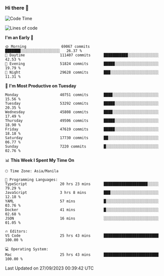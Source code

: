 ### Hi there 👋

<!--START_SECTION:waka-->
![Code Time](http://img.shields.io/badge/Code%20Time-4%2C375%20hrs%2017%20mins-blue)

![Lines of code](https://img.shields.io/badge/From%20Hello%20World%20I%27ve%20Written-104.2%20million%20lines%20of%20code-blue)

**I'm an Early 🐤** 

```text
🌞 Morning                69067 commits       ███████░░░░░░░░░░░░░░░░░░   26.37 % 
🌆 Daytime                111407 commits      ███████████░░░░░░░░░░░░░░   42.53 % 
🌃 Evening                51824 commits       █████░░░░░░░░░░░░░░░░░░░░   19.79 % 
🌙 Night                  29628 commits       ███░░░░░░░░░░░░░░░░░░░░░░   11.31 % 
```
📅 **I'm Most Productive on Tuesday** 

```text
Monday                   40751 commits       ████░░░░░░░░░░░░░░░░░░░░░   15.56 % 
Tuesday                  53292 commits       █████░░░░░░░░░░░░░░░░░░░░   20.35 % 
Wednesday                45808 commits       ████░░░░░░░░░░░░░░░░░░░░░   17.49 % 
Thursday                 49506 commits       █████░░░░░░░░░░░░░░░░░░░░   18.90 % 
Friday                   47619 commits       █████░░░░░░░░░░░░░░░░░░░░   18.18 % 
Saturday                 17730 commits       ██░░░░░░░░░░░░░░░░░░░░░░░   06.77 % 
Sunday                   7220 commits        █░░░░░░░░░░░░░░░░░░░░░░░░   02.76 % 
```


📊 **This Week I Spent My Time On** 

```text
🕑︎ Time Zone: Asia/Manila

💬 Programming Languages: 
TypeScript               20 hrs 23 mins      ████████████████████░░░░░   79.29 % 
JavaScript               3 hrs 8 mins        ███░░░░░░░░░░░░░░░░░░░░░░   12.18 % 
YAML                     57 mins             █░░░░░░░░░░░░░░░░░░░░░░░░   03.76 % 
Docker                   41 mins             █░░░░░░░░░░░░░░░░░░░░░░░░   02.68 % 
JSON                     16 mins             ░░░░░░░░░░░░░░░░░░░░░░░░░   01.05 % 

🔥 Editors: 
VS Code                  25 hrs 43 mins      █████████████████████████   100.00 % 

💻 Operating System: 
Mac                      25 hrs 43 mins      █████████████████████████   100.00 % 
```


 Last Updated on 27/09/2023 00:39:42 UTC
<!--END_SECTION:waka-->


<!--
**rad182/rad182** is a ✨ _special_ ✨ repository because its `README.md` (this file) appears on your GitHub profile.

Here are some ideas to get you started:

- 🔭 I’m currently working on ...
- 🌱 I’m currently learning ...
- 👯 I’m looking to collaborate on ...
- 🤔 I’m looking for help with ...
- 💬 Ask me about ...
- 📫 How to reach me: ...
- 😄 Pronouns: ...
- ⚡ Fun fact: ...
-->
